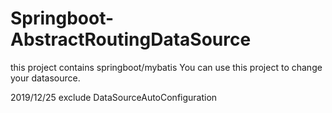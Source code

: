 # Springboot-AbstractRoutingDataSource
this project contains springboot/mybatis
You can use this project to change your datasource.

2019/12/25 exclude DataSourceAutoConfiguration
